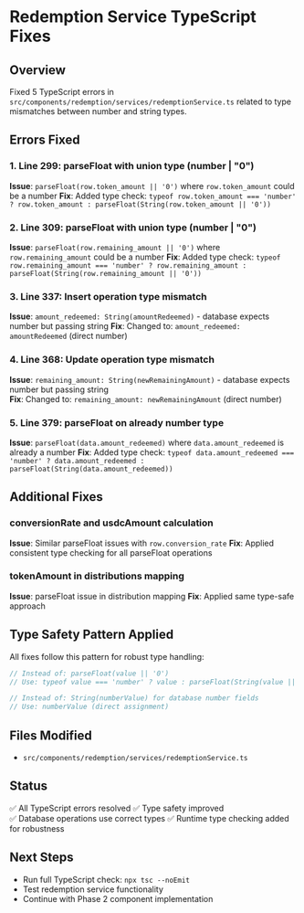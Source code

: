 # Redemption Service TypeScript Fixes

## Overview
Fixed 5 TypeScript errors in `src/components/redemption/services/redemptionService.ts` related to type mismatches between number and string types.

## Errors Fixed

### 1. Line 299: parseFloat with union type (number | "0")
**Issue**: `parseFloat(row.token_amount || '0')` where `row.token_amount` could be a number
**Fix**: Added type check: `typeof row.token_amount === 'number' ? row.token_amount : parseFloat(String(row.token_amount || '0'))`

### 2. Line 309: parseFloat with union type (number | "0") 
**Issue**: `parseFloat(row.remaining_amount || '0')` where `row.remaining_amount` could be a number
**Fix**: Added type check: `typeof row.remaining_amount === 'number' ? row.remaining_amount : parseFloat(String(row.remaining_amount || '0'))`

### 3. Line 337: Insert operation type mismatch
**Issue**: `amount_redeemed: String(amountRedeemed)` - database expects number but passing string
**Fix**: Changed to: `amount_redeemed: amountRedeemed` (direct number)

### 4. Line 368: Update operation type mismatch
**Issue**: `remaining_amount: String(newRemainingAmount)` - database expects number but passing string  
**Fix**: Changed to: `remaining_amount: newRemainingAmount` (direct number)

### 5. Line 379: parseFloat on already number type
**Issue**: `parseFloat(data.amount_redeemed)` where `data.amount_redeemed` is already a number
**Fix**: Added type check: `typeof data.amount_redeemed === 'number' ? data.amount_redeemed : parseFloat(String(data.amount_redeemed))`

## Additional Fixes

### conversionRate and usdcAmount calculation
**Issue**: Similar parseFloat issues with `row.conversion_rate`
**Fix**: Applied consistent type checking for all parseFloat operations

### tokenAmount in distributions mapping
**Issue**: parseFloat issue in distribution mapping
**Fix**: Applied same type-safe approach

## Type Safety Pattern Applied

All fixes follow this pattern for robust type handling:
```typescript
// Instead of: parseFloat(value || '0')
// Use: typeof value === 'number' ? value : parseFloat(String(value || '0'))

// Instead of: String(numberValue) for database number fields  
// Use: numberValue (direct assignment)
```

## Files Modified
- `src/components/redemption/services/redemptionService.ts`

## Status
✅ All TypeScript errors resolved
✅ Type safety improved  
✅ Database operations use correct types
✅ Runtime type checking added for robustness

## Next Steps
- Run full TypeScript check: `npx tsc --noEmit`
- Test redemption service functionality
- Continue with Phase 2 component implementation
